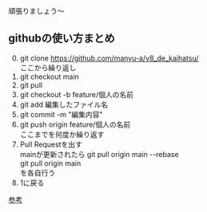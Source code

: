 頑張りましょう～

## githubの使い方まとめ


0. git clone https://github.com/manyu-a/v8_de_kaihatsu/  
ここから繰り返し
1. git checkout main
1. git pull
1. git checkout -b feature/個人の名前
1. git add 編集したファイル名 
1. git commit -m "編集内容"
1. git push origin feature/個人の名前  
ここまでを何度か繰り返す
1. Pull Requestを出す  
mainが更新されたら
git pull origin main --rebase  
git pull origin main  
を各自行う
1. 1に戻る  


[参考](https://qiita.com/siida36/items/880d92559af9bd245c34)
